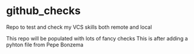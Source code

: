 # github_checks
Repo to test and check my VCS skills both remote and local

This repo will be populated with lots of fancy checks
This is after adding a pyhton file from Pepe Bonzema
